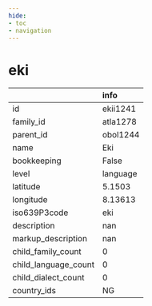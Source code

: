 ```yaml
---
hide:
- toc
- navigation
---
```

# eki
|                      | info     |
|:---------------------|:---------|
| id                   | ekii1241 |
| family_id            | atla1278 |
| parent_id            | obol1244 |
| name                 | Eki      |
| bookkeeping          | False    |
| level                | language |
| latitude             | 5.1503   |
| longitude            | 8.13613  |
| iso639P3code         | eki      |
| description          | nan      |
| markup_description   | nan      |
| child_family_count   | 0        |
| child_language_count | 0        |
| child_dialect_count  | 0        |
| country_ids          | NG       |